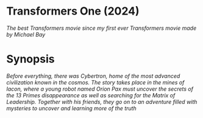 # Transformers One (2024)
*The best Transformers movie since my first ever Transformers movie made by Michael Bay*

# Synopsis
*Before everything, there was Cybertron, home of the most advanced civilization known in the cosmos. The story takes place in the 
mines of Iacon, where a young robot named Orion Pax must uncover the secrets of the 13 Primes disappearance as well as searching for the Matrix of Leadership. Together with his friends, they go on to an adventure filled with mysteries to uncover and learning more of the truth*

